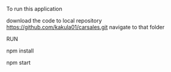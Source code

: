 To run this application

download the code to local repository https://github.com/kakula01/carsales.git
navigate to that folder 

RUN

npm install

npm start
